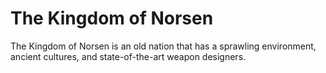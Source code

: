 # The Kingdom of Norsen

The Kingdom of Norsen is an old nation that has a sprawling environment, ancient cultures, and state-of-the-art weapon designers.